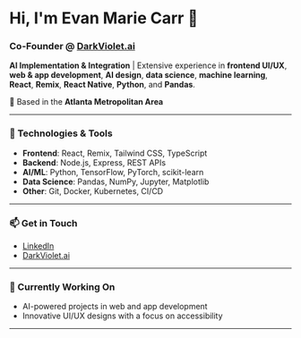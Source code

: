 
# Hi, I'm Evan Marie Carr 👋 

### Co-Founder @ [DarkViolet.ai](https://darkviolet.ai)
**AI Implementation & Integration** | Extensive experience in **frontend UI/UX**, **web & app development**, **AI design**, **data science**, **machine learning**, **React**, **Remix**, **React Native**, **Python**, and **Pandas**.

📍 Based in the **Atlanta Metropolitan Area**

---

### 🔧 Technologies & Tools
- **Frontend**: React, Remix, Tailwind CSS, TypeScript
- **Backend**: Node.js, Express, REST APIs
- **AI/ML**: Python, TensorFlow, PyTorch, scikit-learn
- **Data Science**: Pandas, NumPy, Jupyter, Matplotlib
- **Other**: Git, Docker, Kubernetes, CI/CD

---

### 📫 Get in Touch
- [LinkedIn](https://linkedin.com/in/yourprofile)
- [DarkViolet.ai](https://darkviolet.ai)

---

### 🌱 Currently Working On
- AI-powered projects in web and app development
- Innovative UI/UX designs with a focus on accessibility

---
